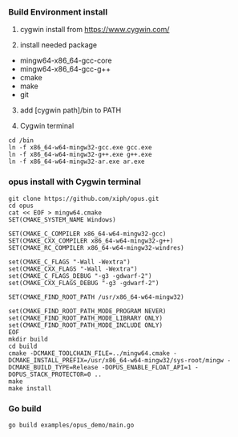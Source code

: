 ### Build Environment install

1. cygwin install from https://www.cygwin.com/

2. install needed package
 * mingw64-x86_64-gcc-core
 * mingw64-x86_64-gcc-g++
 * cmake
 * make
 * git

3. add [cygwin path]/bin to PATH

4. Cygwin terminal
```
cd /bin
ln -f x86_64-w64-mingw32-gcc.exe gcc.exe
ln -f x86_64-w64-mingw32-g++.exe g++.exe
ln -f x86_64-w64-mingw32-ar.exe ar.exe
```

### opus install with Cygwin terminal

```
git clone https://github.com/xiph/opus.git
cd opus
cat << EOF > mingw64.cmake
SET(CMAKE_SYSTEM_NAME Windows)

SET(CMAKE_C_COMPILER x86_64-w64-mingw32-gcc)
SET(CMAKE_CXX_COMPILER x86_64-w64-mingw32-g++)
SET(CMAKE_RC_COMPILER x86_64-w64-mingw32-windres)

set(CMAKE_C_FLAGS "-Wall -Wextra")
set(CMAKE_CXX_FLAGS "-Wall -Wextra")
set(CMAKE_C_FLAGS_DEBUG "-g3 -gdwarf-2")
set(CMAKE_CXX_FLAGS_DEBUG "-g3 -gdwarf-2")

SET(CMAKE_FIND_ROOT_PATH /usr/x86_64-w64-mingw32)

set(CMAKE_FIND_ROOT_PATH_MODE_PROGRAM NEVER)
set(CMAKE_FIND_ROOT_PATH_MODE_LIBRARY ONLY)
set(CMAKE_FIND_ROOT_PATH_MODE_INCLUDE ONLY)
EOF
mkdir build
cd build
cmake -DCMAKE_TOOLCHAIN_FILE=../mingw64.cmake -DCMAKE_INSTALL_PREFIX=/usr/x86_64-w64-mingw32/sys-root/mingw -DCMAKE_BUILD_TYPE=Release -DOPUS_ENABLE_FLOAT_API=1 -DOPUS_STACK_PROTECTOR=0 ..
make
make install
```

### Go build

```
go build examples/opus_demo/main.go
```